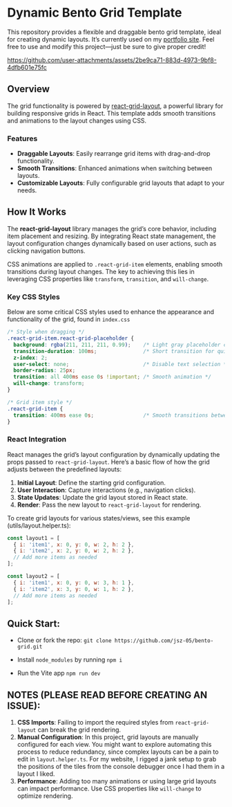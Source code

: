 # Dynamic Bento Grid Template

This repository provides a flexible and draggable bento grid template, ideal for creating dynamic layouts. It’s currently used on my [portfolio site](https://jeffreyszhou.com/). Feel free to use and modify this project—just be sure to give proper credit!


https://github.com/user-attachments/assets/2be9ca71-883d-4973-9bf8-4dfb601e75fc


## Overview

The grid functionality is powered by [react-grid-layout](https://github.com/react-grid-layout/react-grid-layout), a powerful library for building responsive grids in React. This template adds smooth transitions and animations to the layout changes using CSS.

### Features

- **Draggable Layouts**: Easily rearrange grid items with drag-and-drop functionality.
- **Smooth Transitions**: Enhanced animations when switching between layouts.
- **Customizable Layouts**: Fully configurable grid layouts that adapt to your needs.


## How It Works

The **react-grid-layout** library manages the grid’s core behavior, including item placement and resizing. By integrating React state management, the layout configuration changes dynamically based on user actions, such as clicking navigation buttons.

CSS animations are applied to `.react-grid-item` elements, enabling smooth transitions during layout changes. The key to achieving this lies in leveraging CSS properties like `transform`, `transition`, and `will-change`.

### Key CSS Styles

Below are some critical CSS styles used to enhance the appearance and functionality of the grid, found in ```index.css```

```css
/* Style when dragging */
.react-grid-item.react-grid-placeholder {
  background: rgba(211, 211, 211, 0.99);    /* Light gray placeholder color */
  transition-duration: 100ms;               /* Short transition for quick feedback */
  z-index: 2;
  user-select: none;                        /* Disable text selection */
  border-radius: 25px;
  transition: all 400ms ease 0s !important; /* Smooth animation */
  will-change: transform;
}

/* Grid item style */
.react-grid-item {
  transition: 400ms ease 0s;                /* Smooth transitions between layouts */
}
```

### React Integration

React manages the grid’s layout configuration by dynamically updating the props passed to `react-grid-layout`. Here’s a basic flow of how the grid adjusts between the predefined layouts:

1. **Initial Layout**: Define the starting grid configuration.
2. **User Interaction**: Capture interactions (e.g., navigation clicks).
3. **State Updates**: Update the grid layout stored in React state.
4. **Render**: Pass the new layout to `react-grid-layout` for rendering.

To create grid layouts for various states/views, see this example (utils/layout.helper.ts):
   ```javascript
   const layout1 = [
     { i: 'item1', x: 0, y: 0, w: 2, h: 2 },
     { i: 'item2', x: 2, y: 0, w: 2, h: 2 },
     // Add more items as needed
   ];

   const layout2 = [
     { i: 'item1', x: 0, y: 0, w: 3, h: 1 },
     { i: 'item2', x: 3, y: 0, w: 1, h: 2 },
     // Add more items as needed
   ];
   ```


## Quick Start:

- Clone or fork the repo: ```git clone https://github.com/jsz-05/bento-grid.git```

- Install ```node_modules``` by running ```npm i```

- Run the Vite app ```npm run dev```


## NOTES (PLEASE READ BEFORE CREATING AN ISSUE):

1. **CSS Imports**: Failing to import the required styles from `react-grid-layout` can break the grid rendering.
2. **Manual Configuration**: In this project, grid layouts are manually configured for each view. You might want to explore automating this process to reduce redundancy, since complex layouts can be a pain to edit in ```layout.helper.ts```. For my website, I rigged a jank setup to grab the positions of the tiles from the console debugger once I had them in a layout I liked.
3. **Performance**: Adding too many animations or using large grid layouts can impact performance. Use CSS properties like `will-change` to optimize rendering.

